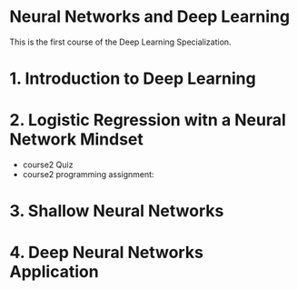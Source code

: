 # Neural Networks and Deep Learning
This is the first course of the Deep Learning Specialization.
# 1. Introduction to Deep Learning
# 2. Logistic Regression witn a Neural Network Mindset
  - course2 Quiz
  - course2 programming assignment: 
# 3. Shallow Neural Networks
# 4. Deep Neural Networks Application
